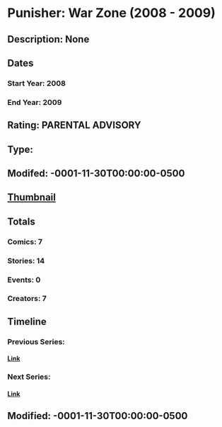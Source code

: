 # Punisher: War Zone (2008 - 2009)
## Description: None
## Dates
### Start Year: 2008
### End Year: 2009
## Rating: PARENTAL ADVISORY
## Type: 
## Modifed: -0001-11-30T00:00:00-0500
## [Thumbnail](http://i.annihil.us/u/prod/marvel/i/mg/2/c0/4bb5d58014152.jpg)
## Totals
### Comics: 7
### Stories: 14
### Events: 0
### Creators: 7
## Timeline
### Previous Series: 
#### [Link]()
### Next Series: 
#### [Link]()
## Modified: -0001-11-30T00:00:00-0500